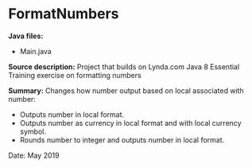 # FormatNumbers

**Java files:**
* Main.java

**Source description:** Project that builds on Lynda.com Java 8 Essential Training exercise on formatting numbers

**Summary:** Changes how number output based on local associated with number:
 * Outputs number in local format.
 * Outputs number as currency in local format and with local currency symbol.
 * Rounds number to integer and outputs number in local format.

Date: May 2019